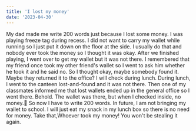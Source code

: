 ```yaml
---
title: 'I lost my money'
date: '2023-04-30'
---
```

My dad made me write 200 words just because I lost some money. I was playing freeze tag during recess. I did not want to carry my wallet while running so I just put it down on the floor at the side. I usually do that and nobody ever took the money so I thought it was okay. After we finished playing, I went over to get my wallet but it was not there. I remembered that my friend once took my other friend's wallet so I went to ask him whether he took it and he said no. So I thought okay, maybe somebody found it. Maybe they returned it to the office? I will check during lunch. During lunch, I went to the canteen lost-and-found and it was not there. Then one of my classmates informed me that lost wallets ended up in the general office so I went there. Behold. The wallet was there, but when I checked inside, no money.💸 So now I have to write 200 words. 
In future, I am not bringing my wallet to school. I will just eat my snack in my lunch box so there is no need for money. Take that,Whoever took my money! You won't be stealing it again. 
